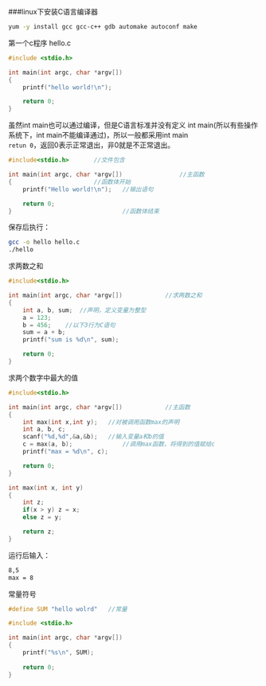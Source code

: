 ###linux下安装C语言编译器

```bash
yum -y install gcc gcc-c++ gdb automake autoconf make
```
第一个c程序 hello.c
```c
#include <stdio.h>

int main(int argc, char *argv[])
{
    printf("hello world!\n");

    return 0;
}
```
虽然int main也可以通过编译，但是C语言标准并没有定义 int main(所以有些操作系统下，int main不能编译通过)，所以一般都采用int main      
`retun 0`，返回0表示正常退出，非0就是不正常退出。
```c
#include<stdio.h>		//文件包含

int main(int argc, char *argv[])				//主函数
{						//函数体开始
	printf("Hello world!\n");	//输出语句

	return 0;
}								//函数体结束
```
保存后执行：
```bash
gcc -o hello hello.c
./hello
```
求两数之和
```c
#include<stdio.h>

int main(int argc, char *argv[])			//求两数之和
{
	int a, b, sum;	//声明，定义变量为整型
	a = 123;
	b = 456;	//以下3行为C语句
	sum = a + b;
	printf("sum is %d\n", sum);

	return 0;
}
```
求两个数字中最大的值
```c
#include<stdio.h>

int main(int argc, char *argv[])			//主函数
{
	int max(int x,int y);	//对被调用函数max的声明
	int a, b, c;
	scanf("%d,%d",&a,&b);	//输入变量a和b的值
	c = max(a, b);				//调用max函数，将得到的值赋给c
	printf("max = %d\n", c);

	return 0;
}

int max(int x, int y)
{
	int z;
	if(x > y) z = x;
	else z = y;

	return z;
}
```
运行后输入：
```bash
8,5
max = 8
```
常量符号
```c
#define SUM "hello wolrd"	//常量

#include <stdio.h>

int main(int argc, char *argv[])
{
	printf("%s\n", SUM);
	
	return 0;
}
```
